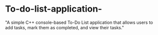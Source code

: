 # To-do-list-application-
"A simple C++ console-based To-Do List application that allows users to add tasks, mark them as completed, and view their tasks."
